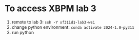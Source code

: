 # To access XBPM lab 3
1. remote to lab 3: ```ssh -Y xf31id1-lab3-ws1```
2. change python environment: ```conda activate 2024-1.0-py311 ```
3. run python